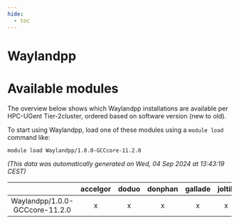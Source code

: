 ```yaml
---
hide:
  - toc
---
```


Waylandpp
=========

# Available modules


The overview below shows which Waylandpp installations are available per HPC-UGent Tier-2cluster, ordered based on software version (new to old).

To start using Waylandpp, load one of these modules using a `module load` command like:

```shell
module load Waylandpp/1.0.0-GCCcore-11.2.0
```

*(This data was automatically generated on Wed, 04 Sep 2024 at 13:43:19 CEST)*  

| |accelgor|doduo|donphan|gallade|joltik|shinx|skitty|
| :---: | :---: | :---: | :---: | :---: | :---: | :---: | :---: |
|Waylandpp/1.0.0-GCCcore-11.2.0|x|x|x|x|x|-|x|
